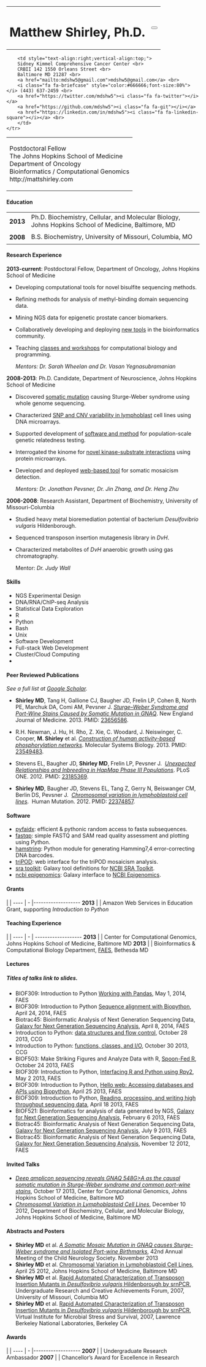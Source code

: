 <div id="about"></div>

<div id="contact"></div>

<table style="width:100%;">
<tr>
    <td>
        <h1 style="text-align:left;">Matthew Shirley, Ph.D.</h1>
    </td>
    <td style="text-align:right;">
        <div class="hidden-print" align="right">
            <button type="button" class="btn btn-default" onclick="window.location.href = 'about?print=true'"><span class="glyphicon glyphicon-print"></span></button>
        </div>
    </td>
</tr>
</table>

<table style="width:100%;">
    <tr>
        <td style="text-align:left;vertical-align:top;">
        <p>Postdoctoral Fellow<br>
        The Johns Hopkins School of Medicine<br>
        Department of Oncology<br>
        Bioinformatics / Computational Genomics<br>
        http://mattshirley.com
        </td>

        <td style="text-align:right;vertical-align:top;">
        Sidney Kimmel Comprehensive Cancer Center <br>
        CRBII 142 1550 Orleans Street <br>
        Baltimore MD 21287 <br>
        <a href="mailto:mdshw5@gmail.com">mdshw5@gmail.com</a> <br>
        <i class="fa fa-briefcase" style="color:#666666;font-size:80%"></i> (443) 637-2459 <br>
        <a href="https://twitter.com/mdshw5"><i class="fa fa-twitter"></i></a>
        <a href="https://github.com/mdshw5"><i class="fa fa-git"></i></a>
        <a href="https://linkedin.com/in/mdshw5"><i class="fa fa-linkedin-square"></i></a> <br>
        </td>
    </tr>
</table>

<div id="education"></div>

#### Education
<table>
    <tr><td style="padding:2mm;"><strong>2013</strong></td><td>Ph.D. Biochemistry, Cellular, and Molecular Biology, 
        Johns Hopkins School of Medicine, Baltimore, MD</td></tr>
    <tr><td style="padding:2mm;"><strong>2008</strong></td><td>B.S. Biochemistry, University of Missouri, Columbia, MO</td></tr>
</table>

#### Research Experience

**2013-current**: Postdoctoral Fellow, Department of Oncology,
    Johns Hopkins School of Medicine

 - Developing computational tools for novel bisulfite sequencing methods.
 - Refining methods for analysis of methyl-binding domain sequencing data.
 - Mining NGS data for epigenetic prostate cancer biomarkers.
 - Collaboratively developing and deploying [new tools](#software) in the bioinformatics community.
 - Teaching [classes and workshops](#teaching) for computational biology and programming.

    *Mentors: Dr. Sarah Wheelan and Dr. Vasan Yegnasubramanian*  

**2008-2013**: Ph.D. Candidate, Department of Neuroscience, Johns Hopkins School of Medicine

 - Discovered [somatic mutation](#publications) causing Sturge-Weber syndrome using whole genome sequencing.
 - Characterized [SNP and CNV variability in lymphoblast](#publications) cell lines using DNA microarrays.
 - Supported development of [software and method](#publications) for population-scale genetic relatedness testing.
 - Interrogated the kinome for [novel kinase-substrate interactions](#publications) using protein microarrays.
 - Developed and deployed [web-based tool](#software) for somatic mosaicism detection.

    *Mentors: Dr. Jonathan Pevsner, Dr. Jin Zhang, and Dr. Heng Zhu*


**2006-2008**: Research Assistant, Department of Biochemistry,
 University of Missouri-Columbia

 - Studied heavy metal bioremediation potential of bacterium *Desulfovibrio vulgaris* Hildenborough.
 - Sequenced transposon insertion mutagenesis library in *DvH*.
 - Characterized metabolites of *DvH* anaerobic growth using gas chromatography.

    Mentor: *Dr. Judy Wall*

#### Skills

<ul class="list-inline">
    <li>NGS Experimental Design</li>
    <li>DNA/RNA/ChIP-seq Analysis</li>
    <li>Statistical Data Exploration</li>
    <li>R</li>
    <li>Python</li>
    <li>Bash</li>
    <li>Unix</li>
    <li>Software Development</li>
    <li>Full-stack Web Development</li>
    <li>Cluster/Cloud Computing</li>
    <li></li>
</ul>

<div id="publications" style="page-break-before:always;"></div>

#### Peer Reviewed Publications

*See a full list at [Google Scholar](http://scholar.google.com/citations?user=b7Jyb4YAAAAJ&hl=en).*

- **Shirley MD**, Tang H, Gallione CJ, Baugher JD, Frelin LP, Cohen B, North PE, Marchuk DA, Comi AM, Pevsner J.
  *[Sturge–Weber Syndrome and Port-Wine Stains Caused by Somatic Mutation in GNAQ][3]*.
  New England Journal of Medicine. 2013. PMID: [23656586][4].  

- R.H. Newman, J. Hu, H. Rho, Z. Xie, C. Woodard, J. Neiswinger, C. Cooper, **M. Shirley** et al.
  *[Construction of human activity-based phosphorylation networks][13]*.
  Molecular Systems Biology. 2013. PMID: [23549483][14].

- Stevens EL, Baugher JD, **Shirley MD**, Frelin LP, Pevsner J. 
  *[Unexpected Relationships and Inbreeding in HapMap Phase III Populations][16]*.
  PLoS ONE. 2012. PMID: [23185369][17].

- **Shirley MD**, Baugher JD, Stevens EL, Tang Z, Gerry N, Beiswanger CM, Berlin DS, Pevsner J. 
  *[Chromosomal variation in lymphoblastoid cell lines][18]*. 
  Human Mutation. 2012. PMID: [22374857][19].

<div id="software"></div>

#### Software

- [pyfaidx](https://github.com/mdshw5/pyfaidx): efficient & pythonic random access to fasta subsequences.
- [fastqp](https://github.com/mdshw5/fastqp): simple FASTQ and SAM read quality assessment and plotting using Python.
- [hamstring][9]: Python module for generating Hamming7,4 error-correcting DNA barcodes.
- [triPOD][11]: web interface for the triPOD mosaicism analysis.
- [sra toolkit](http://toolshed.g2.bx.psu.edu/view/matt-shirley/ncbi_sra_toolkit): Galaxy tool definitions for [NCBI SRA Toolkit](http://www.ncbi.nlm.nih.gov/Traces/sra/sra.cgi?view=software).
- [ncbi epigenomics](http://toolshed.g2.bx.psu.edu/view/matt-shirley/ncbi_epi_browse): Galaxy interface to [NCBI Epigenomics](http://www.ncbi.nlm.nih.gov/epigenomics).

<div id="grants"></div>

#### Grants
 | |
---- | - |-------------------
**2013** |  | Amazon Web Services in Education Grant, supporting *Introduction to Python*

<div id="teaching"></div>

#### Teaching Experience
| |
---- | - | -------------------
**2013** | | Center for Computational Genomics, Johns Hopkins School of Medicine, Baltimore MD
**2013** | | Bioinformatics & Computational Biology Department, [FAES](http://faes.org), Bethesda MD

#### Lectures
<div class="hidden-print">
    <h5>Titles of talks link to slides.</h5>
</div>

- BIOF309: Introduction to Python [Working with Pandas](http://mattshirley.com/uploads/2014/05/working_with_pandas.slides.html), May 1, 2014, FAES
- BIOF309: Introduction to Python [Sequence alignment with Biopython](http://mattshirley.com/uploads/2014/04/sequence_alignment_biopython.slides.html), April 24, 2014, FAES
- Biotrac45: Bioinformatic Analysis of Next Generation Sequencing Data, [Galaxy for Next Generation Sequencing Analysis][29], April 8, 2014, FAES
- Introduction to Python: [data structures and flow control](uploads/2013/10/Introduction%20to%20Python%20Day%201.ipynb.slides.html), October 28 2013, CCG
- Introduction to Python: [functions, classes, and I/O](uploads/2013/10/Introduction%20to%20Python%20Day%202.ipynb.slides.html), October 30 2013, CCG
- BIOF503: Make Striking Figures and Analyze Data with R, [Spoon-Fed R](uploads/2013/10/Spoon-fed_R.html), October 24 2013, FAES
- BIOF309: Introduction to Python, [Interfacing R and Python using Rpy2][22], May 2 2013, FAES
- BIOF309: Introduction to Python, [Hello web: Accessing databases and APIs using Biopython][24], April 25 2013, FAES
- BIOF309: Introduction to Python, [Reading, processing, and writing high throughput sequencing data][25], April 18 2013, FAES
- BIOF521: Bioinformatics for analysis of data generated by NGS, [Galaxy for Next Generation Sequencing Analysis][26], February 6 2013, FAES
- Biotrac45: Bioinformatic Analysis of Next Generation Sequencing Data, [Galaxy for Next Generation Sequencing Analysis][29], July 9 2013, FAES
- Biotrac45: Bioinformatic Analysis of Next Generation Sequencing Data, [Galaxy for Next Generation Sequencing Analysis][28], November 12 2012, FAES

<div id="seminars"></div>

#### Invited Talks
- [*Deep amplicon sequencing reveals GNAQ 548G>A as the causal somatic mutation in Sturge-Weber syndrome and common port-wine stains*](uploads/2013/10/Young-Investigators-Seminar.pdf), October 17 2013, Center for Computational Genomics, Johns Hopkins School of Medicine, Baltimore MD
- [*Chromosomal Variation in Lymphoblastoid Cell Lines*][27], December 10 2012, Department of Biochemistry, Cellular, and Molecular Biology, Johns Hopkins School of Medicine, Baltimore MD

#### Abstracts and Posters

- **Shirley MD** et al. *[A Somatic Mosaic Mutation in GNAQ causes Sturge-Weber syndrome and Isolated Port-wine Birthmarks](http://mattshirley.com/uploads/2014/04/ana24069.pdf)*, 42nd Annual Meeting of the Child Neurology Society. November 2013
- **Shirley MD** et al. [Chromosomal Variation in Lymphoblastoid Cell Lines][39], April 25 2012, Johns Hopkins School of Medicine, Baltimore MD
- **Shirley MD** et al. [Rapid Automated Characterization of Transposon Insertion Mutants in *Desulfovibrio vulgaris* Hildenborough by srnPCR][30], Undergraduate Research and Creative Achievements Forum, 2007, University of Missouri, Columbia MO
- **Shirley MD** et al. [Rapid Automated Characterization of Transposon Insertion Mutants in *Desulfovibrio vulgaris* Hildenborough by srnPCR](http://vimss.lbl.gov/publicfiles/ESPP_retreat_2007_Shirley.pdf), Virtual Institute for Microbial Stress and Survival, 2007, Lawrence Berkeley National Laboratories, Berkeley CA

<div id="awards"></div>

#### Awards
| |
---- | - |-------------------
**2007** | | Undergraduate Research Ambassador
**2007** | | Chancellor’s Award for Excellence in Research

 [1]: http://biolchem.bs.jhmi.edu/bcmb/Pages/index.aspx
 [2]: http://biochem.missouri.edu/
 [3]: http://mattshirley.com/uploads/2012/03/N-Engl-J-Med-2013-Shirley.pdf
 [4]: http://www.ncbi.nlm.nih.gov/pubmed/23656586
 [5]: http://www.sturge-weber.org/component/content/article/4-general-info/311-route-to-a-cure.html
 [6]: http://www.sturge-weber.org/images/stories/BVMC/explaining_gnaq.pdf
 [7]: http://www.sturge-weber.org/images/stories/BVMC/sturge-weber%20foundation%20nejm%20news%20release%20final%20may-08-2013.pdf
 [8]: http://faes.org
 [9]: http://mdshw5.github.io/hamstring/
 [10]: http://www.plosone.org/article/info:doi/10.1371/journal.pone.0036852
 [11]: http://tripod.mattshirley.com
 [12]: http://www.biomedcentral.com/1471-2164/14/367/
 [13]: http://mattshirley.com/uploads/2013/04/Mol-Syst-Biol-2013-Newman.pdf
 [14]: http://www.ncbi.nlm.nih.gov/pubmed/?term=23549483
 [15]: http://www.nature.com/doifinder/10.1038/msb.2013.12
 [16]: http://mattshirley.com/uploads/2013/03/journal.pone_.0049575.pdf
 [17]: http://www.ncbi.nlm.nih.gov/pubmed/23185369
 [18]: http://mattshirley.com/uploads/2012/03/22062_ftp.pdf
 [19]: http://www.ncbi.nlm.nih.gov/pubmed/22374857
 [21]: http://mattshirley.com/uploads/2013/05/SWS_thesis_seminar.html
 [22]: http://mattshirley.com/uploads/2013/04/lecture14-notes.html
 [23]: http://www.faes.org
 [24]: http://mattshirley.com/uploads/2013/04/lecture13-notes.html
 [25]: http://mattshirley.com/uploads/2013/04/lecture12-notes.html
 [26]: http://mattshirley.com/uploads/2013/02/Galaxy-for-NGS-Analysis.pdf
 [27]: http://mattshirley.com/uploads/2012/10/Chromosomal-Variation-in-Lymphoblastoid-Cell-Lines.pdf
 [28]: http://mattshirley.com/uploads/2012/11/Galaxy-for-NGS-Analysis-2012-10-09.pdf
 [29]: http://mattshirley.com/uploads/2013/07/Galaxy-for-NGS-Analysis-07-09-13.pdf
 [39]: http://mattshirley.com/uploads/2013/01/MS_variation_poster_final.pdf
 [30]: http://mattshirley.com/uploads/2013/01/Undergrad_poster.pdf

